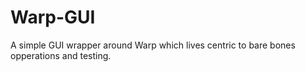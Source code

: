 # Warp-GUI
A simple GUI wrapper around Warp which lives centric to bare bones opperations and testing.
